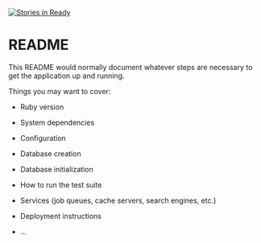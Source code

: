 [![Stories in Ready](https://badge.waffle.io/charliecorrigan/read_aloud_app.png?label=ready&title=Ready)](https://waffle.io/charliecorrigan/read_aloud_app?utm_source=badge)
# README

This README would normally document whatever steps are necessary to get the
application up and running.

Things you may want to cover:

* Ruby version

* System dependencies

* Configuration

* Database creation

* Database initialization

* How to run the test suite

* Services (job queues, cache servers, search engines, etc.)

* Deployment instructions

* ...
